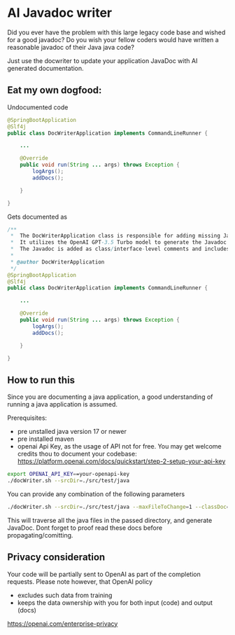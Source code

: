 # AI Javadoc writer

Did you ever have the problem with this large legacy code base and wished for a good javadoc? Do you wish your fellow coders would have written a reasonable javadoc of their Java java code?

Just use the docwriter to update your application JavaDoc with AI generated documentation. 

## Eat my own dogfood:
Undocumented code
```java
@SpringBootApplication
@Slf4j
public class DocWriterApplication implements CommandLineRunner {

    ...

    @Override
    public void run(String ... args) throws Exception {
        logArgs();
		addDocs();

    }

}

```
Gets documented as
```java
/**
 *  The DocWriterApplication class is responsible for adding missing Javadoc to classes and interfaces in Java source code.
 *  It utilizes the OpenAI GPT-3.5 Turbo model to generate the Javadoc based on the provided source code.
 *  The Javadoc is added as class/interface-level comments and includes an author tag with the specified author name.
 *
 * @author DocWriterApplication
 */
@SpringBootApplication
@Slf4j
public class DocWriterApplication implements CommandLineRunner {

    ...

    @Override
    public void run(String ... args) throws Exception {
        logArgs();
		addDocs();

    }

}
```

## How to run this
Since you are documenting a java application, a good understanding of running a java application is assumed. 

Prerequisites:
* pre unstalled java version 17 or newer
* pre installed maven
* openai Api Key, as the usage of API not for free. You may get welcome credits thou to document your codebase: https://platform.openai.com/docs/quickstart/step-2-setup-your-api-key

```bash
export OPENAI_API_KEY==your-openapi-key
./docWriter.sh --srcDir=./src/test/java 
```

You can provide any combination of the following parameters
```bash
./docWriter.sh --srcDir=./src/test/java --maxFileToChange=1 --classDoc=true --publicMethodDoc=true --nonPublicMethodDoc=true --author=yourname

```

This will traverse all the java files in the passed directory, and generate JavaDoc. Dont forget to proof read these docs before propagating/comitting.

## Privacy consideration
Your code will be partially sent to OpenAI as part of the completion requests. Please note however, that OpenAI policy 
* excludes such data from training
* keeps the data ownership with you for both input (code) and output (docs)

https://openai.com/enterprise-privacy



